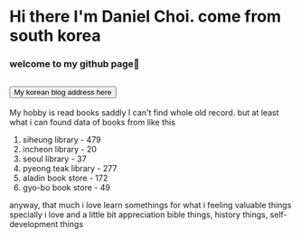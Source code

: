 # Hi there I'm Daniel Choi. come from south korea
### welcome to my github page👋
 <h2><a href="https://tutorialing.tistory.com/"><button type="button">My korean blog address here</button></a></h2>

My hobby is read books
saddly I can't find whole old record. 
but at least what i can found data of books from like this

1. siheung library - 479
2. incheon library - 20
3. seoul library - 37
4. pyeong teak library - 277
5. aladin book store - 172
6. gyo-bo book store - 49

anyway, that much i love learn somethings for what i feeling valuable things
specially i love and a little bit appreciation bible things, history things, self-development things
<!--
**daniel4191/daniel4191** is a ✨ _special_ ✨ repository because its `README.md` (this file) appears on your GitHub profile.

Here are some ideas to get you started:

- 🔭 I’m currently working on ...
- 🌱 I’m currently learning ...
- 👯 I’m looking to collaborate on ...
- 🤔 I’m looking for help with ...
- 💬 Ask me about ...
- 📫 How to reach me: ...
- 😄 Pronouns: ...
- ⚡ Fun fact: ...
-->
